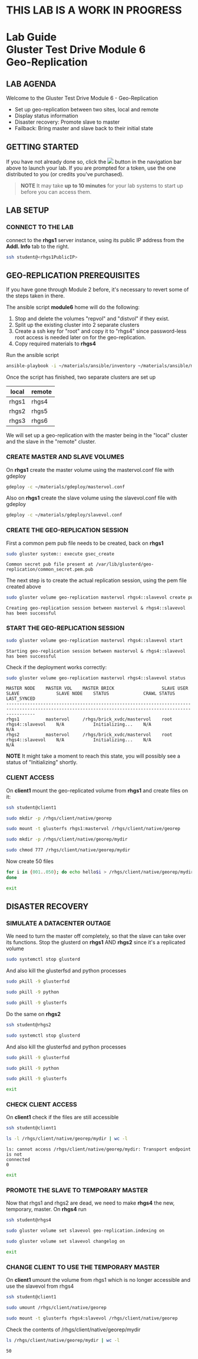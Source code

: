 # **THIS LAB IS A WORK IN PROGRESS**
# Lab Guide <br/> Gluster Test Drive Module 6 <br/> Geo-Replication

## LAB AGENDA

Welcome to the Gluster Test Drive Module 6 - Geo-Replication

- Set up geo-replication between two sites, local and remote
- Display status information
- Disaster recovery: Promote slave to master
- Failback: Bring master and slave back to their initial state

## GETTING STARTED

If you have not already done so, click the <img src="http://us-west-2-aws-training.s3.amazonaws.com/awsu-spl/spl02-working-ebs/media/image005.png"> button in the navigation bar above to launch your lab. If you are prompted for a token, use the one distributed to you (or credits you've purchased).

> **NOTE** It may take **up to 10 minutes** for your lab systems to start up before you can access them.

## LAB SETUP

### CONNECT TO THE LAB

connect to the **rhgs1** server instance, using its public IP address from the **Addl. Info** tab to the right. 
```bash
ssh student@<rhgs1PublicIP>
```

## GEO-REPLICATION PREREQUISITES

If you have gone through Module 2 before, it's necessary to revert some of the steps taken in there. 

The ansible script **module6**  home will do the following:

1. Stop and delete the volumes "repvol" and "distvol" if they exist.
2. Split up the existing cluster into 2 separate clusters
3. Create a ssh key for "root" and copy it to "rhgs4" since password-less root access is needed later on for the geo-replication.
4. Copy required materials to **rhgs4**

Run the ansible script
```bash
ansible-playbook -i ~/materials/ansible/inventory ~/materials/ansible/module6.yaml
```

Once the script has finished, two separate clusters are set up


|local         | remote     |
|--------------|------------|
|rhgs1         | rhgs4      |
|rhgs2         | rhgs5      |
|rhgs3         | rhgs6      |


We will set up a geo-replication with the master being in the "local" cluster and the slave in the "remote" cluster.


### CREATE MASTER AND SLAVE VOLUMES

On **rhgs1** create the master volume using the mastervol.conf file with gdeploy
```bash
gdeploy -c ~/materials/gdeploy/mastervol.conf
```
  

Also on **rhgs1** create the slave volume using the slavevol.conf file with gdeploy
```bash
gdeploy -c ~/materials/gdeploy/slavevol.conf
```


### CREATE THE GEO-REPLICATION SESSION

First a common pem pub file needs to be created, back on **rhgs1**

```bash
sudo gluster system:: execute gsec_create
```
```
Common secret pub file present at /var/lib/glusterd/geo-replication/common_secret.pem.pub
```

The next step is to create the actual replication session, using the pem file created above
  


```bash
sudo gluster volume geo-replication mastervol rhgs4::slavevol create push-pem
```
``Creating geo-replication session between mastervol & rhgs4::slavevol has been successful`` 


### START THE GEO-REPLICATION SESSION

```bash
sudo gluster volume geo-replication mastervol rhgs4::slavevol start
```
``Starting geo-replication session between mastervol & rhgs4::slavevol has been successful ``

Check if the deployment works correctly:

```bash
sudo gluster volume geo-replication mastervol rhgs4::slavevol status
```

```
MASTER NODE    MASTER VOL    MASTER BRICK                  SLAVE USER    SLAVE              SLAVE NODE    STATUS             CRAWL STATUS    LAST_SYNCED          
-------------------------------------------------------------------------------------------------------------------------------------------------------
rhgs1          mastervol     /rhgs/brick_xvdc/mastervol    root          rhgs4::slavevol    N/A           Initializing...    N/A             N/A                  
rhgs2          mastervol     /rhgs/brick_xvdc/mastervol    root          rhgs4::slavevol    N/A           Initializing...    N/A             N/A   
```

**NOTE** It might take a moment to reach this state, you will possibly see a status of "Initializing" shortly. 

### CLIENT ACCESS

On **client1** mount the geo-replicated volume from **rhgs1** and create files on it:

```bash
ssh student@client1
```
```bash
sudo mkdir -p /rhgs/client/native/georep
```
```bash
sudo mount -t glusterfs rhgs1:mastervol /rhgs/client/native/georep
```
```bash
sudo mkdir -p /rhgs/client/native/georep/mydir
```
```bash
sudo chmod 777 /rhgs/client/native/georep/mydir
```

Now create 50 files
```bash
for i in {001..050}; do echo hello$i > /rhgs/client/native/georep/mydir/file$i;
done
```
```bash
exit
```


## DISASTER RECOVERY

### SIMULATE A DATACENTER OUTAGE

We need to turn the master off completely, so that the slave can take over its functions. Stop the glusterd on **rhgs1** AND **rhgs2** since it's a replicated volume

```bash
sudo systemctl stop glusterd
```
And also kill the glusterfsd and python processes
```bash
sudo pkill -9 glusterfsd
```
```bash
sudo pkill -9 python
```
```bash
sudo pkill -9 glusterfs
```

Do the same on **rhgs2**

```bash
ssh student@rhgs2
```
```bash                                                                          
sudo systemctl stop glusterd 
```                                                                              
And also kill the glusterfsd and python processes 
```bash                                                                                                                                           
sudo pkill -9 glusterfsd 
```
```bash
sudo pkill -9 python
```     
```bash
sudo pkill -9 glusterfs
```
```bash
exit
```

### CHECK CLIENT ACCESS

On **client1** check if the files are still accessible
```bash
ssh student@client1
```
```bash
ls -l /rhgs/client/native/georep/mydir | wc -l
```
```
ls: cannot access /rhgs/client/native/georep/mydir: Transport endpoint is not
connected
0
```
```bash
exit
```


### PROMOTE THE SLAVE TO TEMPORARY MASTER

Now that rhgs1 and rhgs2 are dead, we need to make **rhgs4** the new, temporary,
master. On **rhgs4** run

```bash
ssh student@rhgs4
```
```bash
sudo gluster volume set slavevol geo-replication.indexing on
```
```bash
sudo gluster volume set slavevol changelog on
```
```bash
exit
```

### CHANGE CLIENT TO USE THE TEMPORARY MASTER

On **client1** umount the volume from rhgs1 which is no longer accessible and use the slavevol from rhgs4

```bash
ssh student@client1
```
```bash
sudo umount /rhgs/client/native/georep
```
```bash
sudo mount -t glusterfs rhgs4:slavevol /rhgs/client/native/georep
```

Check the contents of /rhgs/client/native/georep/mydir
```bash
ls /rhgs/client/native/georep/mydir | wc -l
```
``50``



